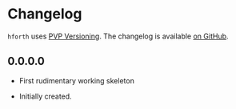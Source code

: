 # Changelog

`hforth` uses [PVP Versioning][1].
The changelog is available [on GitHub][2].

## 0.0.0.0

* First rudimentary working skeleton

* Initially created.

[1]: https://pvp.haskell.org
[2]: https://github.com/jrp2014/hforth/releases
